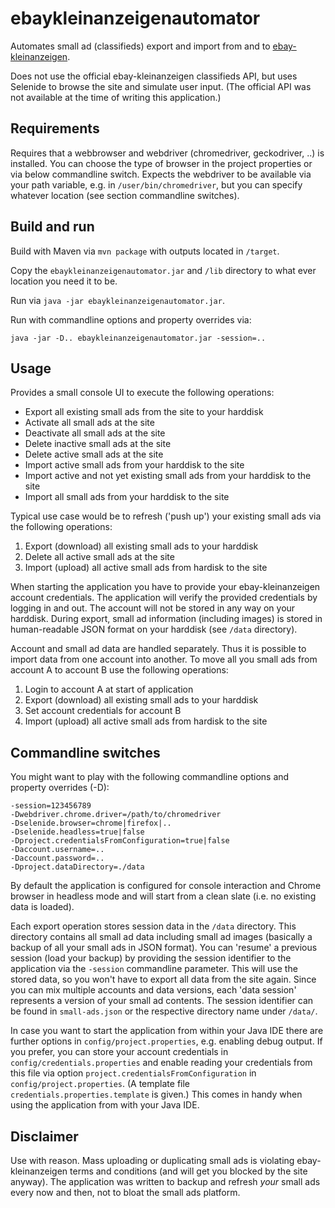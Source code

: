 # ebaykleinanzeigenautomator

Automates small ad (classifieds) export and import from and to [ebay-kleinanzeigen](https://www.ebay-kleinanzeigen.de).

Does not use the official ebay-kleinanzeigen classifieds API, but uses Selenide to browse the site and simulate user input. (The official API was not available at the time of writing this application.)

## Requirements

Requires that a webbrowser and webdriver (chromedriver, geckodriver, ..) is installed. You can choose the type of browser in the project properties or via below commandline switch. Expects the webdriver to be available via your path variable, e.g. in `/user/bin/chromedriver`, but you can specify whatever location (see section commandline switches).

## Build and run

Build with Maven via `mvn package` with outputs located in `/target`.

Copy the `ebaykleinanzeigenautomator.jar` and `/lib` directory to what ever location you need it to be.

Run via `java -jar ebaykleinanzeigenautomator.jar`.

Run with commandline options and property overrides via:
```
java -jar -D.. ebaykleinanzeigenautomator.jar -session=..
```

## Usage

Provides a small console UI to execute the following operations:

* Export all existing small ads from the site to your harddisk
* Activate all small ads at the site
* Deactivate all small ads at the site
* Delete inactive small ads at the site
* Delete active small ads at the site
* Import active small ads from your harddisk to the site
* Import active and not yet existing small ads from your harddisk to the site
* Import all small ads from your harddisk to the site

Typical use case would be to refresh ('push up') your existing small ads via the following operations:

1. Export (download) all existing small ads to your harddisk
2. Delete all active small ads at the site
3. Import (upload) all active small ads from hardisk to the site

When starting the application you have to provide your ebay-kleinanzeigen account credentials. The application will verify the provided credentials by logging in and out. The account will not be stored in any way on your harddisk. During export, small ad information (including images) is stored in human-readable JSON format on your harddisk (see `/data` directory).

Account and small ad data are handled separately. Thus it is possible to import data from one account into another. To move all you small ads from account A to account B use the following operations:

1. Login to account A at start of application
2. Export (download) all existing small ads to your harddisk
3. Set account credentials for account B
4. Import (upload) all active small ads from hardisk to the site

## Commandline switches

You might want to play with the following commandline options and property overrides (-D):
```
-session=123456789
-Dwebdriver.chrome.driver=/path/to/chromedriver
-Dselenide.browser=chrome|firefox|..
-Dselenide.headless=true|false
-Dproject.credentialsFromConfiguration=true|false
-Daccount.username=..
-Daccount.password=..
-Dproject.dataDirectory=./data
```
By default the application is configured for console interaction and Chrome browser in headless mode and will start from a clean slate (i.e. no existing data is loaded).

Each export operation stores session data in the `/data` directory. This directory contains all small ad data including small ad images (basically a backup of all your small ads in JSON format). You can 'resume' a previous session (load your backup) by providing the session identifier to the application via the `-session` commandline parameter. This will use the stored data, so you won't have to export all data from the site again. Since you can mix multiple accounts and data versions, each 'data session' represents a version of your small ad contents. The session identifier can be found in `small-ads.json` or the respective directory name under `/data/`.

In case you want to start the application from within your Java IDE there are further options in `config/project.properties`, e.g. enabling debug output. If you prefer, you can store your account credentials in ``config/credentials.properties`` and enable reading your credentials from this file via option `project.credentialsFromConfiguration` in `config/project.properties`. (A template file `credentials.properties.template` is given.) This comes in handy when using the application from with your Java IDE.

## Disclaimer

Use with reason. Mass uploading or duplicating small ads is violating ebay-kleinanzeigen terms and conditions (and will get you blocked by the site anyway). The application was written to backup and refresh *your* small ads every now and then, not to bloat the small ads platform.